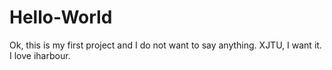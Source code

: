 # Hello-World
Ok, this is my first project and I do not want to say anything. XJTU, I want it. I love iharbour.
